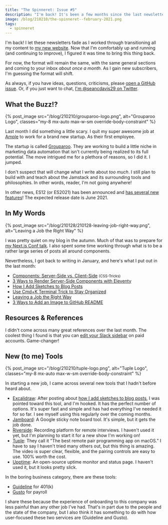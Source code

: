 ```yaml
---
title: "The Spinneret: Issue #5"
description: "I'm back! It's been a few months since the last newsletter. And guess what? I got a new job! Some other stuff happened, too. Check it out."
image: /blog/210210/the-spinneret--february-2021.png
tags:
  - spinneret
---
```


I'm back! I let these newsletters fade as I worked through transitioning all my content to [my new website](/). Now that I'm comfortably up and running (and continuing to improve), I figured it was time to bring this thing back.

For now, the format will remain the same, with the same general sections and coming to your inbox _about once a month_. As I gain new subscribers, I'm guessing the format will shift.

As always, if you have ideas, questions, criticisms, please [open a GitHub issue](https://github.com/seancdavis/seancdavis-com/issues/new). Or, if you just want to chat, [I'm @seancdavis29 on Twitter](https://twitter.com/seancdavis29).

## What the Buzz!?

{% post_image
    src="/blog/210210/grouparoo-logo.png",
    alt="Grouparoo Logo",
    classes="my-8 mx-auto max-w-sm override-body-constraint" %}

Last month I did something a little scary. I quit my super awesome job at [Ample](https://www.ample.co/) to work for a brand new startup. As their first employee.

The startup is called [Grouparoo](https://www.grouparoo.com/). They are working to build a little niche in marketing data automation that isn't currently being realized to its full potential. The move intrigued me for a plethora of reasons, so I did it. I jumped.

I don't suspect that will change what I write about _too much_. I still plan to build with and teach about the Jamstack and its surrounding tools and philosophies. In other words, reader, I'm not going anywhere!

In other news, ES12 (or ES2021) has been announced and [has several new features](https://backbencher.dev/javascript/es2021-new-features)! The expected release date is June 2021.

## In My Words

{% post_image
    src="/blog/210128/210128-leaving-job-right-way.png",
    alt="Leaving a Job the Right Way" %}

I was pretty quiet on my blog in the autumn. Much of that was to prepare for [my Next.js Conf talk](https://youtu.be/9j9bxDf428o). I also spent some time working through what is to be a rather large series of posts all around components.

Nevertheless, I got back to writing in January, and here's what I put out in the last month:

- [Components: Server-Side vs. Client-Side](https://css-tricks.com/components-server-side-vs-client-side/) <small class="text-gray-800">(CSS-Tricks)</small>
- [3 Ways to Render Server-Side Components with Eleventy](/blog/eleventy-server-components/)
- [How I Add Sketches to Blog Posts](/blog/how-i-add-sketches-to-blog-posts/)
- [Use Cmd+K Terminal Trick to Stay Organized](/blog/cmd-k-terminal-shortcut/)
- [Leaving a Job the Right Way](/blog/leaving-job-right-way/)
- [3 Ways to Add an Image to GitHub README](/blog/three-ways-to-add-image-to-github-readme/)

## Resources & References

I didn't come across many great references over the last month. The coolest thing I found is that you can [edit your Slack sidebar](https://slack.com/help/articles/360043207674-Organize-your-sidebar-with-custom-sections) on paid accounts. Game-changer!

## New (to me) Tools

{% post_image
    src="/blog/210210/tuple-logo.png",
    alt="Tuple Logo",
    classes="my-8 mx-auto max-w-sm override-body-constraint" %}

In starting a new job, I came across several new tools that I hadn't before heard about.

- [Excalidraw](https://excalidraw.com/): After posting about [how I add sketches to blog posts](/blog/how-i-add-sketches-to-blog-posts/), I was pointed toward this tool, and I'm hooked. It has the perfect number of options. It's super fast and simple and has had everything I've needed it for so far. I see myself using this regularly over the coming months.
- [Jamboard](https://workspace.google.com/products/jamboard/): A Google sticky note board tool. It's simple, but it gets the job done.
- [Riverside](https://riverside.fm/): Recording platform for remote interviews. I haven't used it yet, but I'm planning to start it for a new show I'm working on!
- [Tuple](https://tuple.app/): They call it "The best remote pair programming app on macOS." I have to say I haven't tried many others out, but this thing is amazing. The video is super clear, flexible, and the pairing controls are easy to use. 100% worth the cost.
- [Upptime](https://upptime.js.org/): An open-source uptime monitor and status page. I haven't used it, but it looks pretty slick.

In the boring business category, there are these tools:

- [Guideline](https://www.guideline.com/) for 401(k)
- [Gusto](https://gusto.com/) for payroll

I share these because the experience of onboarding to this company was less painful than any other job I've had. That's in part due to the people and the state of the company, but I also think it has something to do with how user-focused these two services are (Guideline and Gusto).
